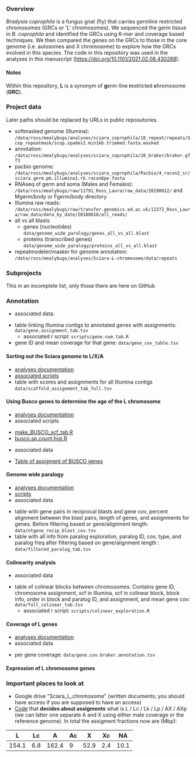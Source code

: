 ### Overview

*Bradysia coprophila* is a fungus gnat (fly) that carries germline restricted chromosomes (GRCs or 'L' chromosomes). We sequenced the germ tissue in *B. coprophila* and identified the GRCs using K-mer and coverage based techniques. We then compared the genes on the GRCs to those in the core genome (i.e. autosomes and X chromosome) to explore how the GRCs evolved in this species. The code in this repository was used in the analyses in this manuscript (https://doi.org/10.1101/2021.02.08.430288).

#### Notes

Within this repository, **L** is a synonym of **g**erm-line **r**estricted **c**hromosome (**GRC**).

### Project data

Later paths should be replaced by URLs in public reposutories.

- softmasked genome (Illumina): `/data/ross/mealybugs/analyses/sciara_coprophila/18_repeat/repeats/Scop_repeatmask/scop.spades2.min1kb.trimmed.fasta.masked`
- annotation: `/data/ross/mealybugs/analyses/sciara_coprophila/20_braker/braker.gff3`
- pacbio genome: `/data/ross/mealybugs/analyses/sciara_coprophila/Pacbio/4_racon2_sr/sciara.germ.pb.illumina1.rb.racon6pe.fasta`
- RNAseq of germ and soma (Males and Females):
`/data/ross/mealybugs/raw/11791_Ross_Laura/raw_data/20190812/` and Mgerm/body or Fgerm/body directory
- Illumina raw reads:
`/data/ross/mealybugs/raw/transfer.genomics.ed.ac.uk/11372_Ross_Laura/raw_data/data_by_date/20180618/all_reads/`
- all vs all blasts
  - genes (nucleotides) `data/genome_wide_paralogy/genes_all_vs_all.blast`
  - proteins (transcribed genes) `data/genome_wide_paralogy/proteins_all_vs_all.blast`
- repeatmodeler/masker for genome annotation:
`/data/ross/mealybugs/analyses/Sciara-L-chromosome/data/repeats`

### Subprojects

This in an incomplete list, only those there are here on GitHub

### Annotation
  - associated data:
  * table linking Illumina contigs to annotated genes with assignments: `data/gene.assignment.tab.tsv`
    - associated r script: `scripts/gene.num.tab.R`
  * gene ID and mean coverage for that gene: `data/gene_cov_table.tsv`

#### Sorting out the Sciara genome to L/X/A
  - [analyses documentation](analyses/assigment-of-L-X-A.md)
  - [associated scripts](scripts/kmer-assigment-of-L-X-A)
  - table with scores and assignments for all Illumina contigs
      `data/scaffold_assignment_tab_full.tsv`

#### Using Busco genes to determine the age of the L chromosome
  - [analyses documentation](analyses/L_age_from_BUSCO.md)
  - associated scripts
   * [make_BUSCO_scf_tab.R](scripts/make_BUSCO_scf_tab.R)
   * [busco.sp.count.hist.R](scripts/busco.sp.count.hist.R)
  - associated data
   * [Table of assigment of BUSCO genes](tables/BUSCO_assigned.tsv)

#### Genome wide paralogy
  - [analyses documentation](analyses/genome_wide_paralogy.md)
  - [scripts](scripts/paralog_divergence_prelim_analysis.R)
  - associated data
  * table with gene pairs in reciprocal blasts and gene cov, percent alignment between the blast pairs, length of genes, and assignments for genes. Before filtering based or gene/alignment length:  `data/ntgene_recip_blast_cov.tsv`
  * table with all info from paralog exploration, paralog ID, cov, type, and paralog freq after filtering based on gene/alignment length :  `data/filtered_paralog_tab.tsv`
    
#### Colinearity analysis
  - associated data
  * table of colinear blocks between chromosomes. Contains gene ID, chromosome assignment, scf in Illumina, scf in colinear block, block info, order in block and paralog ID, and assignment, and mean gene cov: `data/full_colinear_tab.tsv`
    - associated r script: `scripts/colinear_exploration.R`

#### Coverage of L genes
  - [analyses documentation](analyses/cov_L_genes.md)
  - associated data
   * per gene coverage: `data/gene.cov.braker.annotation.tsv`

#### Expression of L chromosome genes


### Important places to look at

  - Google drive "Sciara_L_chromosome" (written documents; you should have access if you are supposed to have an access)
  - [Code](https://github.com/RossLab/Sciara-L-chromosome/blob/master/scripts/kmer-assigment-of-L-X-A/L-assignment.R#L28-L30) that **decides about assigments** what is L / Lc / Lk / Lp / AX / AXp (we can latter one separate A and X using either male coverage or the reference genome). In total the assigment fractions now are (Mbp):

  |    L    |    Lc    |    A    |    Ac    |    X    |    Xc    |    NA    |
  | ------- | -------- | ------- | -------- | ------- | -------- | -------- |
  | 154.1   |  6.8     |  162.4  |  9       |  52.9   |  2.4     |  10.1    |

